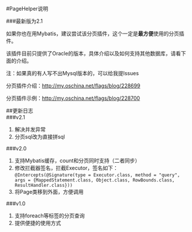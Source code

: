 #PageHelper说明  

###最新版为2.1  

如果你也在用Mybatis，建议尝试该分页插件，这个一定是<b>最方便</b>使用的分页插件。  

该插件目前只提供了Oracle的版本，具体介绍以及如何支持其他数据库，请看下面的介绍。  

注：如果真的有人写不出Mysql版本的，可以给我提Issues  

分页插件介绍：http://my.oschina.net/flags/blog/228699  

分页插件示例：http://my.oschina.net/flags/blog/228700  

##更新日志   
###v2.1    
1. 解决并发异常
2. 分页sql改为直接拼sql    

###v2.0  
1. 支持Mybatis缓存，count和分页同时支持（二者同步）  
2. 修改拦截器签名，拦截Executor，签名如下：    
	`@Intercepts(@Signature(type = Executor.class, method = "query", args = {MappedStatement.class, Object.class, RowBounds.class, ResultHandler.class}))
`  
3. 将Page<E>类移到外面，方便调用  

###v1.0  
1. 支持foreach等标签的分页查询
2. 提供便捷的使用方式

 
